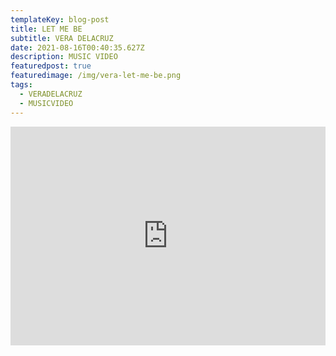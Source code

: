 ```yaml
---
templateKey: blog-post
title: LET ME BE
subtitle: VERA DELACRUZ
date: 2021-08-16T00:40:35.627Z
description: MUSIC VIDEO
featuredpost: true
featuredimage: /img/vera-let-me-be.png
tags:
  - VERADELACRUZ
  - MUSICVIDEO
---
```

<iframe width="100%" height="350px" src="https://www.youtube.com/embed/ZUj6CdYOtlI" title="YouTube video player" frameborder="0" allow="accelerometer; autoplay; clipboard-write; encrypted-media; gyroscope; picture-in-picture" allowfullscreen></iframe>